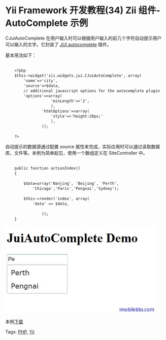 # Yii Framework 开发教程(34) Zii 组件-AutoComplete 示例

CJuiAutoComplete 在用户输入时可以根据用户输入的前几个字符自动提示用户可以输入的文字。它封装了 [JUI autocomplete](http://jqueryui.com/demos/autocomplete/) 插件。

基本用法如下：

```

    <?php
    $this->widget('zii.widgets.jui.CJuiAutoComplete', array(
    	'name'=>'city',
    	'source'=>$data,
    	// additional javascript options for the autocomplete plugin
    	'options'=>array(
    				'minLength'=>'2',
    				),
    			'htmlOptions'=>array(
    				'style'=>'height:20px;'
    				),
    			));
    
    ?>

```

自动提示的数据源通过配置 source 属性来完成，实际应用时可以通过读取数据库，文件等。本例为简单起见，使用一个数组定义在 SiteController 中。

```

    public function actionIndex()
    {
    
    	$data=array('Nanjing', 'Beijing', 'Perth',
    		'Chicago','Paris','Pengnai','Sydney');
    
    	$this->render('index', array(
    		'data' => $data,
    
    			));
    }

```

![picture34.1](images/34.1.jpg)

本例[下载](http://www.imobilebbs.com/download/yii/JuiAutoCompleteDemo.zip)

Tags: [PHP](http://www.imobilebbs.com/wordpress/archives/tag/php), [Yii](http://www.imobilebbs.com/wordpress/archives/tag/yii)





 